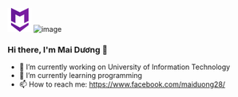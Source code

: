 ![alt text](https://github.com/adam-p/markdown-here/raw/master/src/common/images/icon48.png "shit")
![image]({https://img.shields.io/badge/Visual_Studio-5C2D91?style=for-the-badge&logo=visual%20studio&logoColor=white})


### Hi there, I'm Mai Dương 👋
- 🔭 I’m currently working on University of Information Technology
- 🌱 I’m currently learning programming
- 📫 How to reach me: https://www.facebook.com/maiduong28/


<!--
**maiduong28/maiduong28** is a ✨ _special_ ✨ repository because its `README.md` (this file) appears on your GitHub profile.

Here are some ideas to get you started:

- 🔭 I’m currently working on ...
- 🌱 I’m currently learning ...
- 👯 I’m looking to collaborate on ...
- 🤔 I’m looking for help with ...
- 💬 Ask me about ...
- 📫 How to reach me: ...
- 😄 Pronouns: ...
- ⚡ Fun fact: ...
-->

